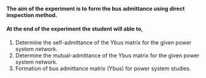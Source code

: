 #### The aim of the experiment is to form the bus admittance using direct inspection method.
#### At the end of the experiment the student will able to,
1.	Determine the self-admittance of the Ybus matrix for the given power system network.
2.	Determine the mutual-admittance of the Ybus matrix for the given power system network.
3.	Formation of bus admittance matrix (Ybus) for power system studies.

